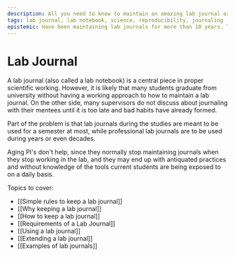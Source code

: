 ```yaml
---
description: All you need to know to maintain an amazing lab journal or notebook
tags: lab journal, lab notebook, science, reproducibility, journaling
epistemic: Have been maintaining lab journals for more than 10 years. This is work in progress aiming at having a new book published.
---
```

# Lab Journal
A lab journal (also called a lab notebook) is a central piece in proper scientific working. However, it is likely that many students graduate from university without having a working approach to how to maintain a lab journal. On the other side, many supervisors do not discuss about journaling with their mentees until it is too late and bad habits have already formed. 

Part of the problem is that lab journals during the studies are meant to be used for a semester at most, while professional lab journals are to be used during years or even decades. 

Aging PI's don't help, since they normally stop maintaining journals when they stop working in the lab, and they may end up with antiquated practices and without knowledge of the tools current students are being exposed to on a daily basis. 

Topics to cover:

- [[Simple rules to keep a lab journal]]
- [[Why keeping a lab journal]]
- [[How to keep a lab journal]]
- [[Requirements of a Lab Journal]]
- [[Using a lab journal]]
- [[Extending a lab journal]]
- [[Examples of lab journals]]